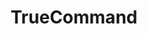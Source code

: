 ---
title: "TrueCommand"
linkTitle: "TrueCommand"
description: "Using TrueCommand to oversee multiple TrueNAS installations."
weight: 7
---